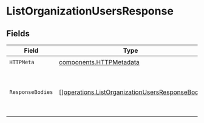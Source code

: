 # ListOrganizationUsersResponse


## Fields

| Field                                                                                                          | Type                                                                                                           | Required                                                                                                       | Description                                                                                                    |
| -------------------------------------------------------------------------------------------------------------- | -------------------------------------------------------------------------------------------------------------- | -------------------------------------------------------------------------------------------------------------- | -------------------------------------------------------------------------------------------------------------- |
| `HTTPMeta`                                                                                                     | [components.HTTPMetadata](../../models/components/httpmetadata.md)                                             | :heavy_check_mark:                                                                                             | N/A                                                                                                            |
| `ResponseBodies`                                                                                               | [][operations.ListOrganizationUsersResponseBody](../../models/operations/listorganizationusersresponsebody.md) | :heavy_minus_sign:                                                                                             | A list of users that are members of the organization.                                                          |